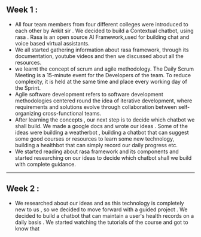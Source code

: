   ## Week  1 :
   
  - All four team members from four different colleges were introduced to each other by Ankit sir . We decided to build a Contextual chatbot, using rasa . Rasa is an open source AI Framework,used  for building chat and voice based virtual assistants.
- We all started gathering information about rasa framework, through its documentation, youtube videos  and then we discussed about all the resources.
- we learnt the concept of scrum and agile methodology. The Daily Scrum Meeting is a 15-minute event for the Developers of the  team. To reduce complexity, it is held at the same time and place every working day of the Sprint.
- Agile software development refers to  software development methodologies centered round the idea of iterative development, where requirements and solutions evolve through collaboration between self-organizing cross-functional teams.
- After learning the concepts , our next step is to decide which chatbot we shall build. We made a google docs and wrote our ideas . Some of the ideas were building a weatherbot , building a chatbot that can suggest some good courses or resources to learn some new technology, building a healthbot that can simply record our daily progress etc.
- We started reading about rasa framework and its components and started researching on our ideas to decide which chatbot shall we build with complete guidance.
 
-------------------------------------------------------------------------------------------------------------------------------------------------------------------------

   ## Week  2 :
   - We researched about our ideas and as this technology is completely new to us  , so we decided to move forward with a guided project . We decided to build a chatbot that can maintain a user's health records on a daily basis . We started watching the tutorials of the course  and got to know that 
